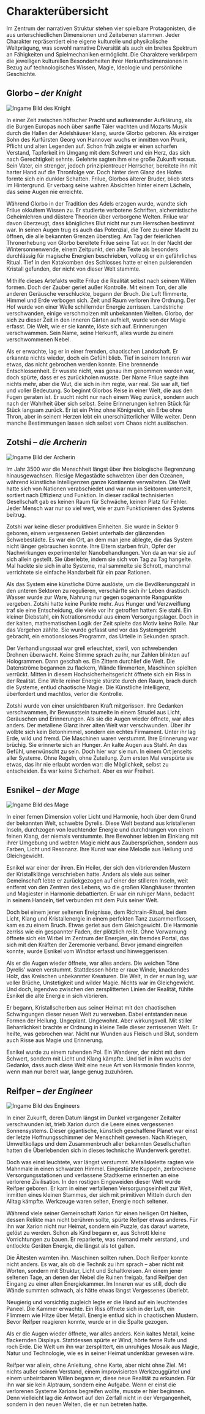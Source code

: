 # Charakterübersicht

Im Zentrum der narrativen Struktur stehen vier spielbare Protagonisten, die aus unterschiedlichen Dimensionen und Zeitebenen stammen. Jeder Charakter repräsentiert eine eigene kulturelle und physikalische Weltprägung, was sowohl narrative Diversität als auch ein breites Spektrum an Fähigkeiten und Spielmechaniken ermöglicht. Die Charaktere verkörpern die jeweiligen kulturellen Besonderheiten ihrer Herkunftsdimensionen in Bezug auf technologisches Wissen, Magie, Ideologie und persönliche Geschichte.

## Glorbo – *der Knight*
![Ingame Bild des Knight](https://github.com/DILIBAD/wiki/blob/refactorWiki/de/Dokumentation/Story%20und%20Lore/images/knight.png)

In einer Zeit zwischen höfischer Pracht und aufkeimender Aufklärung, als die Burgen Europas noch über sanfte Täler wachten und Mozarts Musik durch die Hallen der Adelshäuser klang, wurde Glorbo geboren. Als einziger Sohn des Kurfürsten Georg von Hannover wuchs er inmitten von Prunk, Pflicht und alten Legenden auf. Schon früh zeigte er einen scharfen Verstand, Tapferkeit im Umgang mit dem Schwert und ein Herz, das sich nach Gerechtigkeit sehnte. Gelehrte sagten ihm eine große Zukunft voraus. Sein Vater, ein strenger, jedoch prinzipientreuer Herrscher, bereitete ihn mit harter Hand auf die Thronfolge vor. Doch hinter dem Glanz des Hofes formte sich ein dunkler Schatten. Frilue, Glorbos älterer Bruder, blieb stets im Hintergrund. Er verbarg seine wahren Absichten hinter einem Lächeln, das seine Augen nie erreichte.

Während Glorbo in der Tradition des Adels erzogen wurde, wandte sich Frilue okkultem Wissen zu. Er studierte verbotene Schriften, alchemistische Geheimlehren und düstere Theorien über verborgene Welten. Frilue war davon überzeugt, dass königliches Blut nicht nur zum Herrschen bestimmt war. In seinen Augen trug es auch das Potenzial, die Tore zu einer Macht zu öffnen, die alle bekannten Grenzen überstieg. Am Tag der feierlichen Thronerhebung von Glorbo bereitete Frilue seine Tat vor. In der Nacht der Wintersonnenwende, einem Zeitpunkt, den alte Texte als besonders durchlässig für magische Energien beschrieben, vollzog er ein gefährliches Ritual. Tief in den Katakomben des Schlosses hatte er einen pulsierenden Kristall gefunden, der nicht von dieser Welt stammte.

Mithilfe dieses Artefakts wollte Frilue die Realität selbst nach seinem Willen formen. Doch der Zauber geriet außer Kontrolle. Mit einem Ton, der alle anderen Geräusche verschluckte, begann der Bruch. Die Luft flimmerte, Himmel und Erde verbogen sich. Zeit und Raum verloren ihre Ordnung. Der Hof wurde von einer Welle schillernder Energie zerrissen. Landstriche verschwanden, einige verschmolzen mit unbekannten Welten. Glorbo, der sich zu dieser Zeit in den inneren Gärten aufhielt, wurde von der Magie erfasst. Die Welt, wie er sie kannte, löste sich auf. Erinnerungen verschwammen. Sein Name, seine Herkunft, alles wurde zu einem verschwommenen Nebel.

Als er erwachte, lag er in einer fremden, chaotischen Landschaft. Er erkannte nichts wieder, doch ein Gefühl blieb. Tief in seinem Inneren war etwas, das nicht gebrochen werden konnte. Eine brennende Entschlossenheit. Er wusste nicht, was genau ihm genommen worden war, doch spürte, dass er es zurückholen musste. Der Name Frilue sagte ihm nichts mehr, aber die Wut, die sich in ihm regte, war real. Sie war alt, tief und voller Bedeutung. So beginnt Glorbos Reise in einer Welt, die aus den Fugen geraten ist. Er sucht nicht nur nach einem Weg zurück, sondern auch nach der Wahrheit über sich selbst. Seine Erinnerungen kehren Stück für Stück langsam zurück. Er ist ein Prinz ohne Königreich, ein Erbe ohne Thron, aber in seinem Herzen lebt ein unerschütterlicher Wille weiter. Denn manche Bestimmungen lassen sich selbst vom Chaos nicht auslöschen.

## Zotshi – *die Archerin*
![Ingame Bild der Archerin](https://github.com/DILIBAD/wiki/blob/refactorWiki/de/Dokumentation/Story%20und%20Lore/images/Archer.png)

Im Jahr 3500 war die Menschheit längst über ihre biologische Begrenzung hinausgewachsen. Riesige Megastädte schwebten über den Ozeanen, während künstliche Intelligenzen ganze Kontinente verwalteten. Die Welt hatte sich von Nationen verabschiedet und war nun in Sektoren unterteilt, sortiert nach Effizienz und Funktion. In dieser radikal technisierten Gesellschaft gab es keinen Raum für Schwäche, keinen Platz für Fehler. Jeder Mensch war nur so viel wert, wie er zum Funktionieren des Systems beitrug.

Zotshi war keine dieser produktiven Einheiten. Sie wurde in Sektor 9 geboren, einem vergessenen Gebiet unterhalb der glänzenden Schwebestädte. Es war ein Ort, an dem man jene ablegte, die das System nicht länger gebrauchen konnte. Ihre Eltern starben früh, Opfer der Nachwirkungen experimenteller Nanobehandlungen. Von da an war sie auf sich allein gestellt. Sie überlebte, indem sie sich von Tag zu Tag hangelte. Mal hackte sie sich in alte Systeme, mal sammelte sie Schrott, manchmal verrichtete sie einfache Handarbeit für ein paar Rationen.

Als das System eine künstliche Dürre auslöste, um die Bevölkerungszahl in den unteren Sektoren zu regulieren, verschärfte sich ihr Leben drastisch. Wasser wurde zur Ware, Nahrung nur gegen sogenannte Rangpunkte vergeben. Zotshi hatte keine Punkte mehr. Aus Hunger und Verzweiflung traf sie eine Entscheidung, die viele vor ihr getroffen hatten: Sie stahl. Ein kleiner Diebstahl, ein Notrationsmodul aus einem Versorgungslager. Doch in der kalten, mathematischen Logik der Zeit spielte das Motiv keine Rolle. Nur das Vergehen zählte. Sie wurde gefasst und vor das Systemgericht gebracht, ein emotionsloses Programm, das Urteile in Sekunden sprach.

Der Verhandlungssaal war grell erleuchtet, steril, von schwebenden Drohnen überwacht. Keine Stimme sprach zu ihr, nur Zahlen blinkten auf Hologrammen. Dann geschah es. Ein Zittern durchlief die Welt. Die Datenströme begannen zu flackern, Wände flimmerten, Maschinen spielten verrückt. Mitten in diesem Hochsicherheitsgericht öffnete sich ein Riss in der Realität. Eine Welle reiner Energie stürzte durch den Raum, brach durch die Systeme, entlud chaotische Magie. Die Künstliche Intelligenz, überfordert und machtlos, verlor die Kontrolle.

Zotshi wurde von einer unsichtbaren Kraft mitgerissen. Ihre Gedanken verschwammen, ihr Bewusstsein taumelte in einem Strudel aus Licht, Geräuschen und Erinnerungen. Als sie die Augen wieder öffnete, war alles anders. Der metallene Glanz ihrer alten Welt war verschwunden. Über ihr wölbte sich kein Betonhimmel, sondern ein echtes Firmament. Unter ihr lag Erde, wild und fremd. Die Maschinen waren verstummt. Ihre Erinnerung war brüchig. Sie erinnerte sich an Hunger. An kalte Augen aus Stahl. An das Gefühl, unerwünscht zu sein. Doch hier war sie nun. In einem Ort jenseits aller Systeme. Ohne Regeln, ohne Zuteilung. Zum ersten Mal verspürte sie etwas, das ihr nie erlaubt worden war: die Möglichkeit, selbst zu entscheiden. Es war keine Sicherheit. Aber es war Freiheit.

## Esnikel – *der Mage*
![Ingame Bild des Mage](https://github.com/DILIBAD/wiki/blob/refactorWiki/de/Dokumentation/Story%20und%20Lore/images/mage.png)

In einer fernen Dimension voller Licht und Harmonie, hoch über dem Grund der bekannten Welt, schwebte Dyrelis. Diese Welt bestand aus kristallenen Inseln, durchzogen von leuchtender Energie und durchdrungen von einem feinen Klang, der niemals verstummte. Ihre Bewohner lebten im Einklang mit ihrer Umgebung und webten Magie nicht aus Zaubersprüchen, sondern aus Farben, Licht und Resonanz. Ihre Kunst war eine Melodie aus Heilung und Gleichgewicht.

Esnikel war einer der ihren. Ein Heiler, der sich den vibrierenden Mustern der Kristallklänge verschrieben hatte. Anders als viele aus seiner Gemeinschaft lebte er zurückgezogen auf einer der stilleren Inseln, weit entfernt von den Zentren des Lebens, wo die großen Klanghäuser thronten und Magiester in Harmonie debattierten. Er war ein ruhiger Mann, bedacht in seinem Handeln, tief verbunden mit dem Puls seiner Welt.

Doch bei einem jener seltenen Ereignisse, dem Richrain-Ritual, bei dem Licht, Klang und Kristallenergie in einem perfekten Tanz zusammenflossen, kam es zu einem Bruch. Etwas geriet aus dem Gleichgewicht. Die Harmonie zerriss wie ein gespannter Faden, der plötzlich reißt. Ohne Vorwarnung öffnete sich ein Wirbel im Zentrum der Energien, ein fremdes Portal, das sich mit den Kräften der Zeremonie verband. Bevor jemand eingreifen konnte, wurde Esnikel vom Windtor erfasst und hinweggerissen.

Als er die Augen wieder öffnete, war alles anders. Die weichen Töne Dyrelis’ waren verstummt. Stattdessen hörte er raue Winde, knackendes Holz, das Kreischen unbekannter Kreaturen. Die Welt, in der er nun lag, war voller Brüche, Unstetigkeit und wilder Magie. Nichts war im Gleichgewicht. Und doch, irgendwo zwischen den zersplitterten Linien der Realität, fühlte Esnikel die alte Energie in sich vibrieren.

Er begann, Kristallscherben aus seiner Heimat mit den chaotischen Schwingungen dieser neuen Welt zu verweben. Dabei entstanden neue Formen der Heilung. Ungeplant. Ungewohnt. Aber wirkungsvoll. Mit stiller Beharrlichkeit brachte er Ordnung in kleine Teile dieser zerrissenen Welt. Er heilte, was gebrochen war. Nicht nur Wunden aus Fleisch und Blut, sondern auch Risse aus Magie und Erinnerung.

Esnikel wurde zu einem ruhenden Pol. Ein Wanderer, der nicht mit dem Schwert, sondern mit Licht und Klang kämpfte. Und tief in ihm wuchs der Gedanke, dass auch diese Welt eine neue Art von Harmonie finden konnte, wenn man nur bereit war, lange genug zuzuhören.


## Reifper – *der Engineer*
![Ingame Bild des Engineers](https://github.com/DILIBAD/wiki/blob/refactorWiki/de/Dokumentation/Story%20und%20Lore/images/engi.png)

In einer Zukunft, deren Datum längst im Dunkel vergangener Zeitalter verschwunden ist, trieb Xarion durch die Leere eines vergessenen Sonnensystems. Dieser gigantische, künstlich geschaffene Planet war einst der letzte Hoffnungsschimmer der Menschheit gewesen. Nach Kriegen, Umweltkollaps und dem Zusammenbruch aller bekannten Gesellschaften hatten die Überlebenden sich in dieses technische Wunderwerk gerettet.

Doch was einst leuchtete, war längst verstummt. Metallskelette ragten wie Mahnmale in einen schwarzen Himmel. Eingestürzte Kuppeln, zerbrochene Versorgungsstationen und verlassene Stadtkerne erinnerten an eine verlorene Zivilisation. In den rostigen Eingeweiden dieser Welt wurde Reifper geboren. Er kam in einer verfallenen Versorgungseinheit zur Welt, inmitten eines kleinen Stammes, der sich mit primitiven Mitteln durch den Alltag kämpfte. Werkzeuge waren selten, Energie noch seltener.

Während viele seiner Gemeinschaft Xarion für einen heiligen Ort hielten, dessen Relikte man nicht berühren sollte, spürte Reifper etwas anderes. Für ihn war Xarion nicht nur Heimat, sondern ein Puzzle, das darauf wartete, gelöst zu werden. Schon als Kind begann er, aus Schrott kleine Vorrichtungen zu bauen. Er reparierte, was niemand mehr verstand, und entlockte Geräten Energie, die längst als tot galten.

Die Ältesten warnten ihn. Maschinen sollten ruhen. Doch Reifper konnte nicht anders. Es war, als ob die Technik zu ihm sprach – aber nicht mit Worten, sondern mit Struktur, Licht und Schaltkreisen. An einem jener seltenen Tage, an denen der Nebel die Ruinen freigab, fand Reifper den Eingang zu einer alten Energiekammer. Im Inneren war es still, doch die Wände summten schwach, als hätte etwas längst Vergessenes überlebt.

Neugierig und vorsichtig zugleich legte er die Hand auf ein leuchtendes Paneel. Die Kammer erwachte. Ein Riss öffnete sich in der Luft, ein Flimmern wie Hitze über Metall. Energie entlud sich in chaotischen Mustern. Bevor Reifper reagieren konnte, wurde er in die Spalte gezogen.

Als er die Augen wieder öffnete, war alles anders. Kein kaltes Metall, keine flackernden Displays. Stattdessen spürte er Wind, hörte ferne Rufe und roch Erde. Die Welt um ihn war zersplittert, ein unruhiges Mosaik aus Magie, Natur und Technologie, wie es in seiner Heimat undenkbar gewesen wäre.

Reifper war allein, ohne Anleitung, ohne Karte, aber nicht ohne Ziel. Mit nichts außer seinem Verstand, einem improvisierten Werkzeuggürtel und einem unbeirrbaren Willen begann er, diese neue Realität zu erkunden. Für ihn war sie kein Alptraum, sondern eine Aufgabe. Wenn er einst die verlorenen Systeme Xarions begreifen wollte, musste er hier beginnen. Denn vielleicht lag die Antwort auf den Zerfall nicht in der Vergangenheit, sondern in den neuen Welten, die er nun betreten hatte.

